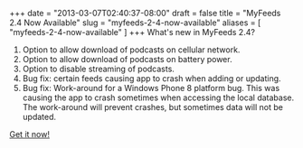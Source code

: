+++
date = "2013-03-07T02:40:37-08:00"
draft = false
title = "MyFeeds 2.4 Now Available"
slug = "myfeeds-2-4-now-available"
aliases = [
	"myfeeds-2-4-now-available"
]
+++
What's new in MyFeeds 2.4?
<ol>
	<li>Option to allow download of podcasts on cellular network.</li>
	<li>Option to allow download of podcasts on battery power.</li>
	<li>Option to disable streaming of podcasts.</li>
	<li>Bug fix: certain feeds causing app to crash when adding or updating.</li>
	<li>Bug fix: Work-around for a Windows Phone 8 platform bug. This was causing the app to crash sometimes when accessing the local database. The work-around will prevent crashes, but sometimes data will not be updated.</li>
</ol>
<a title="Get MyFeeds for Windows Phone!" href="http://windowsphone.com/s?appid=d2648ca8-7eda-df11-a844-00237de2db9e" target="_blank">Get it now!</a>